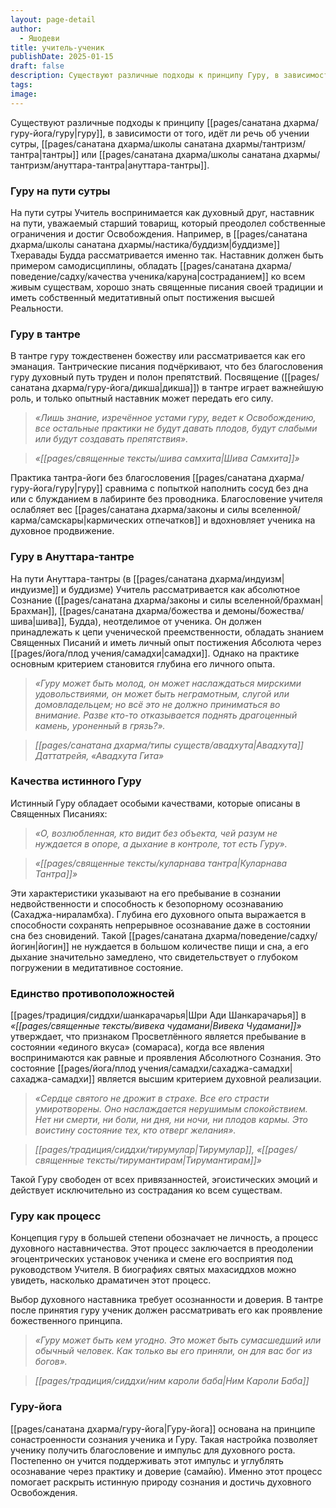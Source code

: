 ```yaml
---
layout: page-detail
author:
  - Яшодеви
title: учитель-ученик
publishDate: 2025-01-15
draft: false
description: Существуют различные подходы к принципу Гуру, в зависимости от того, идёт ли речь об учении сутры, тантры или ануттара-тантры.
tags: 
image:
---
```

Существуют различные подходы к принципу [[pages/санатана дхарма/гуру-йога/гуру|гуру]], в зависимости от того, идёт ли речь об учении сутры, [[pages/санатана дхарма/школы санатана дхармы/тантризм/тантра|тантры]] или [[pages/санатана дхарма/школы санатана дхармы/тантризм/ануттара-тантра|ануттара-тантры]].
### Гуру на пути сутры
На пути сутры Учитель воспринимается как духовный друг, наставник на пути, уважаемый старший товарищ, который преодолел собственные ограничения и достиг Освобождения. Например, в [[pages/санатана дхарма/школы санатана дхармы/настика/буддизм|буддизме]] Тхеравады Будда рассматривается именно так. Наставник должен быть примером самодисциплины, обладать [[pages/санатана дхарма/поведение/садху/качества ученика/каруна|состраданием]] ко всем живым существам, хорошо знать священные писания своей традиции и иметь собственный медитативный опыт постижения высшей Реальности.

### Гуру в тантре
В тантре гуру тождественен божеству или рассматривается как его эманация. Тантрические писания подчёркивают, что без благословения гуру духовный путь труден и полон препятствий. Посвящение ([[pages/санатана дхарма/гуру-йога/дикша|дикша]]) в тантре играет важнейшую роль, и только опытный наставник может передать его силу.

>*«Лишь знание, изречённое устами гуру, ведет к Освобождению, все остальные практики не будут давать плодов, будут слабыми или будут создавать препятствия».*

>*«[[pages/священные тексты/шива самхита|Шива Самхита]]»*

Практика тантра-йоги без благословения [[pages/санатана дхарма/гуру-йога/гуру|гуру]] сравнима с попыткой наполнить сосуд без дна или с блужданием в лабиринте без проводника. Благословение учителя ослабляет вес [[pages/санатана дхарма/законы и силы вселенной/карма/самскары|кармических отпечатков]] и вдохновляет ученика на духовное продвижение.

### Гуру в Ануттара-тантре
На пути Ануттара-тантры (в [[pages/санатана дхарма/индуизм|индуизме]] и буддизме) Учитель рассматривается как абсолютное Сознание ([[pages/санатана дхарма/законы и силы вселенной/брахман|Брахман]], [[pages/санатана дхарма/божества и демоны/божества/шива|шива]], Будда), неотделимое от ученика. Он должен принадлежать к цепи ученической преемственности, обладать знанием Священных Писаний и иметь личный опыт постижения Абсолюта через [[pages/йога/плод учения/самадхи|самадхи]]. Однако на практике основным критерием становится глубина его личного опыта.

>*«Гуру может быть молод, он может наслаждаться мирскими удовольствиями, он может быть неграмотным, слугой или домовладельцем; но всё это не должно приниматься во внимание. Разве кто-то отказывается поднять драгоценный камень, уроненный в грязь?».*

>*[[pages/санатана дхарма/типы существ/авадхута|Авадхута]] Даттатрейя, «Авадхута Гита»*

### Качества истинного Гуру
Истинный Гуру обладает особыми качествами, которые описаны в Священных Писаниях:

>*«О, возлюбленная, кто видит без объекта, чей разум не нуждается в опоре, а дыхание в контроле, тот есть Гуру».*

>*«[[pages/священные тексты/куларнава тантра|Куларнава Тантра]]»*

Эти характеристики указывают на его пребывание в сознании недвойственности и способность к безопорному осознаванию (Сахаджа-нираламбха). Глубина его духовного опыта выражается в способности сохранять непрерывное осознавание даже в состоянии сна без сновидений. Такой [[pages/санатана дхарма/поведение/садху/йогин|йогин]] не нуждается в большом количестве пищи и сна, а его дыхание значительно замедлено, что свидетельствует о глубоком погружении в медитативное состояние.

### Единство противоположностей
[[pages/традиция/сиддхи/шанкарачарья|Шри Ади Шанкарачарья]] в _«[[pages/священные тексты/вивека чудамани|Вивека Чудамани]]»_ утверждает, что признаком Просветлённого является пребывание в состоянии «единого вкуса» (сомараса), когда все явления воспринимаются как равные и проявления Абсолютного Сознания. Это состояние [[pages/йога/плод учения/самадхи/сахаджа-самадхи|сахаджа-самадхи]] является высшим критерием духовной реализации.

>*«Сердце святого не дрожит в страхе. Все его страсти умиротворены. Оно наслаждается нерушимым спокойствием. Нет ни смерти, ни боли, ни дня, ни ночи, ни плодов кармы. Это воистину состояние тех, кто отверг желания».*

>*[[pages/традиция/сиддхи/тирумулар|Тирумулар]], «[[pages/священные тексты/тирумантирам|Тирумантирам]]»*

Такой Гуру свободен от всех привязанностей, эгоистических эмоций и действует исключительно из сострадания ко всем существам.

### Гуру как процесс
Концепция гуру в большей степени обозначает не личность, а процесс духовного наставничества. Этот процесс заключается в преодолении эгоцентрических установок ученика и смене его восприятия под руководством Учителя. В биографиях святых махасиддхов можно увидеть, насколько драматичен этот процесс.

Выбор духовного наставника требует осознанности и доверия. В тантре после принятия гуру ученик должен рассматривать его как проявление божественного принципа.

>*«Гуру может быть кем угодно. Это может быть сумасшедший или обычный человек. Как только вы его приняли, он для вас бог из богов».*

>*[[pages/традиция/сиддхи/ним кароли баба|Ним Кароли Баба]]*

### Гуру-йога

[[pages/санатана дхарма/гуру-йога|Гуру-йога]] основана на принципе сонастроенности сознания ученика и Гуру. Такая настройка позволяет ученику получить благословение и импульс для духовного роста. Постепенно он учится поддерживать этот импульс и углублять осознавание через практику и доверие (самайю). Именно этот процесс помогает раскрыть истинную природу сознания и достичь духовного Освобождения.